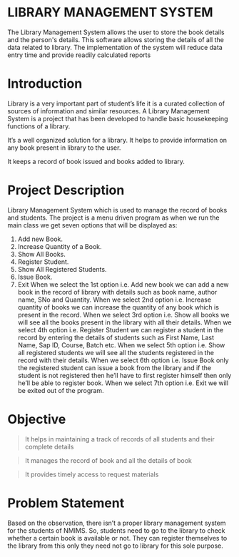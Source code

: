 # LIBRARY MANAGEMENT SYSTEM
 The Library Management System allows the user to store the book details and the person's details. This software allows storing the details of all the data related to library. The implementation of the system will reduce data entry time and provide readily calculated reports

# Introduction

Library is a very important part of student’s life it is a curated collection of sources of information and similar resources. A Library Management System is a project that has been developed to handle basic housekeeping functions of a library.

 It’s a well organized solution for a library. It helps to provide information on any book present in library to the user.

It keeps a record of book issued and books added to library.


# Project Description

Library Management System which is used to manage the record of books and students.
The project is a menu driven program as when we run the main class we get seven options that will be displayed as:
1.	Add new Book.
2.	Increase Quantity of a Book.
3.	Show All Books.
4.	Register Student.
5.	Show All Registered Students.
6.	Issue Book. 
7.	Exit
When we select the 1st option i.e. Add new book we can add a new book in the record of library with details such as book name, author name, SNo and Quantity.
When we select 2nd option i.e. Increase quantity of books we can increase the quantity of any book which is present in the record.
When we select 3rd option i.e. Show all books we will see all the books present in the library with all their details.
When we select 4th option i.e. Register Student we can register a student in the record by entering the details of students such as First Name, Last Name, Sap ID, Course, Batch etc.
When we select 5th option i.e. Show all registered students we will see all the students registered in the record with their details.
When we select 6th option i.e. Issue Book only the registered student can issue a book from the library and if the student is not registered then he’ll have to first register himself then only he’ll be able to register book.
When we select 7th option i.e. Exit we will be exited out of the program.  


# Objective

>	It helps in maintaining a track of records of all students and their complete details

>	It manages the record of book and all the details of book

>	It provides timely access to request materials


# Problem Statement

Based on the observation, there isn’t a proper library management system for the students of NMIMS. So, students need to go to the library to check whether a certain book is available or not. They can register themselves to the library from this only they need not go to library for this sole purpose.
